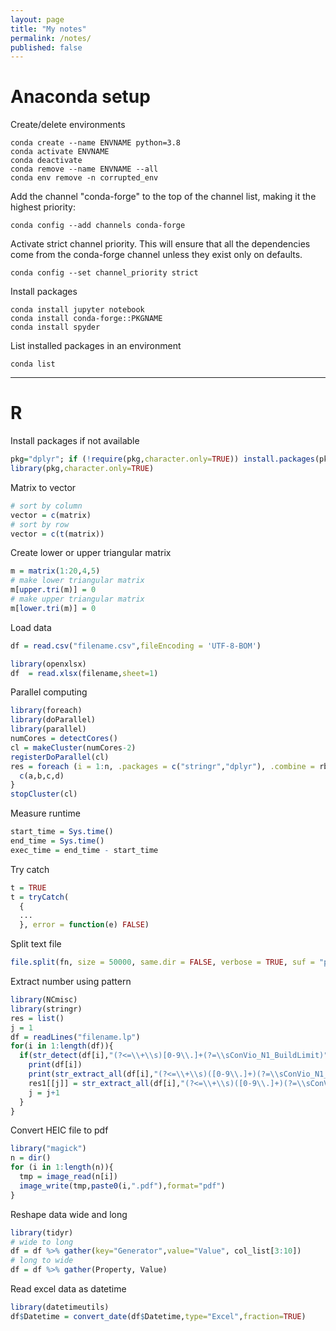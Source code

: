 ```yaml
---
layout: page
title: "My notes"
permalink: /notes/
published: false
---
```


# Anaconda setup

Create/delete environments
```
conda create --name ENVNAME python=3.8
conda activate ENVNAME
conda deactivate
conda remove --name ENVNAME --all
conda env remove -n corrupted_env
```

Add the channel "conda-forge" to the top of the channel list, making it the highest priority:
```
conda config --add channels conda-forge
```

Activate strict channel priority. This will ensure that all the dependencies come from the conda-forge channel unless they exist only on defaults.
```
conda config --set channel_priority strict
```

Install packages
```
conda install jupyter notebook
conda install conda-forge::PKGNAME
conda install spyder
```

List installed packages in an environment
```
conda list
```

---

# R

Install packages if not available
```R
pkg="dplyr"; if (!require(pkg,character.only=TRUE)) install.packages(pkg)
library(pkg,character.only=TRUE)
```

Matrix to vector
```R
# sort by column
vector = c(matrix)
# sort by row
vector = c(t(matrix))
```

Create lower or upper triangular matrix
```R
m = matrix(1:20,4,5)
# make lower triangular matrix
m[upper.tri(m)] = 0
# make upper triangular matrix
m[lower.tri(m)] = 0
```

Load data
```R
df = read.csv("filename.csv",fileEncoding = 'UTF-8-BOM')
```
```R
library(openxlsx)
df  = read.xlsx(filename,sheet=1)
```

Parallel computing
```R
library(foreach)
library(doParallel)
library(parallel)
numCores = detectCores()
cl = makeCluster(numCores-2)
registerDoParallel(cl)
res = foreach (i = 1:n, .packages = c("stringr","dplyr"), .combine = rbind) %dopar% {
  c(a,b,c,d)
}
stopCluster(cl)
```

Measure runtime
```R
start_time = Sys.time()
end_time = Sys.time()
exec_time = end_time - start_time
```

Try catch
```R
t = TRUE
t = tryCatch(
  {
  ...
  }, error = function(e) FALSE)
```

Split text file
```R
file.split(fn, size = 50000, same.dir = FALSE, verbose = TRUE, suf = "part", win = TRUE)
```

Extract number using pattern
```R
library(NCmisc)
library(stringr)
res = list()
j = 1
df = readLines("filename.lp")
for(i in 1:length(df)){
  if(str_detect(df[i],"(?<=\\+\\s)[0-9\\.]+(?=\\sConVio_N1_BuildLimit)")){
    print(df[i])
    print(str_extract_all(df[i],"(?<=\\+\\s)([0-9\\.]+)(?=\\sConVio_N1_BuildLimit)")[[1]])
    res1[[j]] = str_extract_all(df[i],"(?<=\\+\\s)([0-9\\.]+)(?=\\sConVio_N1_BuildLimit)")[[1]]
    j = j+1
  }
}
```

Convert HEIC file to pdf
```R
library("magick")
n = dir()
for (i in 1:length(n)){
  tmp = image_read(n[i])
  image_write(tmp,paste0(i,".pdf"),format="pdf")
}
```

Reshape data wide and long
```R
library(tidyr)
# wide to long
df = df %>% gather(key="Generator",value="Value", col_list[3:10])
# long to wide
df = df %>% gather(Property, Value)
```

Read excel data as datetime
```R
library(datetimeutils)
df$Datetime = convert_date(df$Datetime,type="Excel",fraction=TRUE)
```
